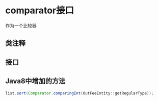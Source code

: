# comparator接口

作为一个比较器

## 类注释


## 接口


## Java8中增加的方法

```java
list.sort(Comparator.comparingInt(OutFeeEntity::getRegularType));
```
